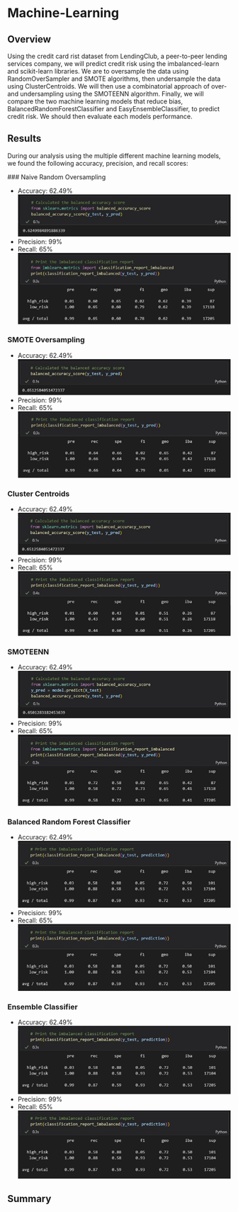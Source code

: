 # Machine-Learning

## Overview
Using the credit card rist dataset from LendingClub, a peer-to-peer lending services company, we will predict credit risk using the imbalanced-learn and scikit-learn libraries. We are to oversample the data using RandomOverSampler and SMOTE algorithms, then undersample the data using ClusterCentroids. We will then use a combinatorial approach of over- and undersampling using the SMOTEENN algorithm. Finally, we will compare the two machine learning models that reduce bias, BalancedRandomForestClassifier and EasyEnsembleClassifier, to predict credit risk. We should then evaluate each models performance. 


## Results
During our analysis using the multiple different machine learning models, we found the following accuracy, precision, and recall scores: 

</div align='center'>
### Naive Random Oversampling
<ul>
  <li>Accuracy: 62.49%</li>
  <img src = 'Images/NRO_Accuracy.JPG'>
  <li>Precision: 99%</li>
  <li>Recall: 65%</li>
  <img src = 'Images/NRO_Report.JPG'>
</ul>


### SMOTE Oversampling
<ul>
  <li>Accuracy: 62.49%</li>
  <img src = 'Images/SMOTE_Accuracy.JPG'>
  <li>Precision: 99%</li>
  <li>Recall: 65%</li>
  <img src = 'Images/SMOTE_Report.JPG'>
</ul>


### Cluster Centroids
<ul>
  <li>Accuracy: 62.49%</li>
  <img src = 'Images/CC_Accuracy.JPG'>
  <li>Precision: 99%</li>
  <li>Recall: 65%</li>
  <img src = 'Images/CC_Report.JPG'>
</ul>


### SMOTEENN
<ul>
  <li>Accuracy: 62.49%</li>
  <img src = 'Images/SMOTEENN_Accuracy.JPG'>
  <li>Precision: 99%</li>
  <li>Recall: 65%</li>
  <img src = 'Images/SMOTEENN_Report.JPG'>
</ul>


### Balanced Random Forest Classifier
<ul>
  <li>Accuracy: 62.49%</li>
  <img src = 'Images/BRFC_Report.JPG'>
  <li>Precision: 99%</li>
  <li>Recall: 65%</li>
  <img src = 'Images/BRFC_Report.JPG'>
</ul>


### Ensemble Classifier
<ul>
  <li>Accuracy: 62.49%</li>
  <img src = 'Images/EEC_Report.JPG'>
  <li>Precision: 99%</li>
  <li>Recall: 65%</li>
  <img src = 'Images/EEC_Report.JPG'>
</ul>
</div>

## Summary


